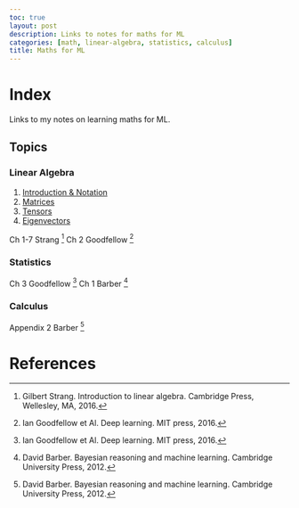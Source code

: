 ```yaml
---
toc: true
layout: post
description: Links to notes for maths for ML
categories: [math, linear-algebra, statistics, calculus]
title: Maths for ML
---
```


# Index

Links to my notes on learning maths for ML.

## Topics

### Linear Algebra

1. [Introduction & Notation](2022-04-30-linear-algebra-01.md)
2. [Matrices](2022-02-05-matrices.md)
3. [Tensors](2022-04-30-tensors.md)
4. [Eigenvectors](2022-04-30-eigenvectors.md)

Ch 1-7 Strang [^1]
Ch 2 Goodfellow [^2]

### Statistics

Ch 3 Goodfellow [^2]
Ch 1 Barber [^3]

### Calculus

Appendix 2 Barber [^3]

# References

[^1]: Gilbert Strang. Introduction to linear algebra. Cambridge Press, Wellesley, MA, 2016.
[^2]: Ian Goodfellow et Al. Deep learning. MIT press, 2016.
[^3]: David Barber. Bayesian reasoning and machine learning. Cambridge University Press, 2012.
